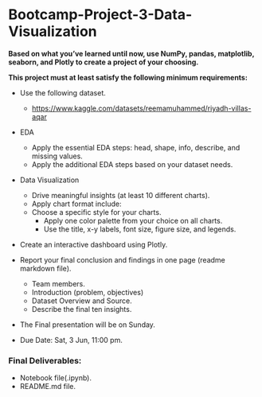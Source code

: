 # Bootcamp-Project-3-Data-Visualization


**Based on what you’ve learned until now, use NumPy, pandas, matplotlib, seaborn, and Plotly to create a project of your choosing.**

**This project must at least satisfy the following minimum requirements:**

- Use the following dataset.
    - https://www.kaggle.com/datasets/reemamuhammed/riyadh-villas-aqar
- EDA
    - Apply the essential EDA steps: head, shape, info, describe, and missing values.
    - Apply the additional EDA steps based on your dataset needs.
- Data Visualization
    - Drive meaningful insights (at least 10 different charts).
    - Apply chart format include:
    - Choose a specific style for your charts.
        - Apply one color palette from your choice on all charts.
        - Use the title, x-y labels, font size, figure size, and legends.
- Create an interactive dashboard using Plotly.
- Report your final conclusion and findings in one page (readme markdown file).
    - Team members.
    - Introduction (problem, objectives)
    - Dataset Overview and Source.
    - Describe the final ten insights.
    
- The Final presentation will be on Sunday.
- Due Date: Sat, 3 Jun, 11:00 pm.
### Final Deliverables:
- Notebook file(.ipynb).
- README.md file.
